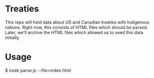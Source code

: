 # Treaties

This repo will hold data about US and Canadian treaties with Indigenous nations. Right now, this consists of HTML files which should be parsed. Later, we'll archive the HTML files which allowed us to seed this data initially.

# Usage
   $ node parse.js --file=index.html
